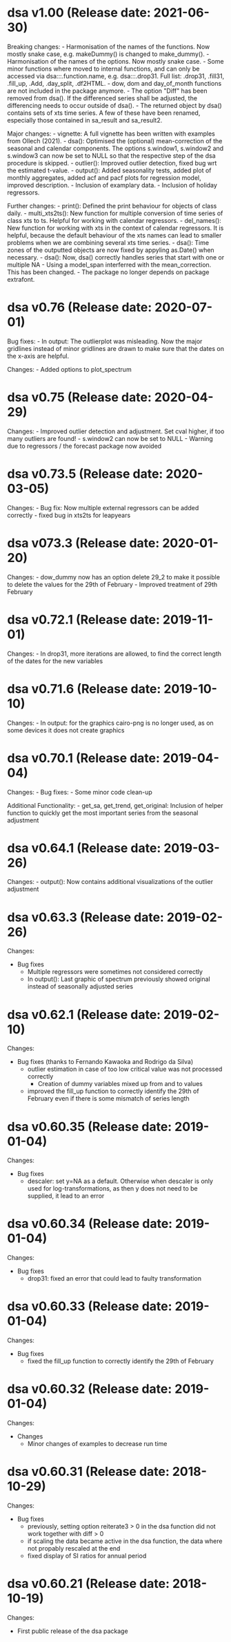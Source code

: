 dsa v1.00 (Release date: 2021-06-30)
==============
Breaking changes:
	- Harmonisation of the names of the functions. Now mostly snake case, e.g. makeDummy() is changed to make_dummy().
	- Harmonisation of the names of the options. Now mostly snake case.
	- Some minor functions where moved to internal functions, and can only be accessed via dsa:::.function.name, e.g. dsa:::.drop31. Full list: .drop31, .fill31, .fill_up, .Add, .day_split, .df2HTML.
	- dow, dom and day_of_month functions are not included in the package anymore.
	- The option "Diff" has been removed from dsa(). If the differenced series shall be adjusted, the differencing needs to occur outside of dsa().
	- The returned object by dsa() contains sets of xts time series. A few of these have been renamed, especially those contained in sa_result and sa_result2.

Major changes:
	- vignette: A full vignette has been written with examples from Ollech (2021).
	- dsa(): Optimised the (optional) mean-correction of the seasonal and calendar components. The options s.window1, s.window2 and s.window3 can now be set to NULL so that the respective step of the dsa procedure is skipped.
	- outlier(): Improved outlier detection, fixed bug wrt the estimated t-value.
	- output(): Added seasonality tests, added plot of monthly aggregates, added acf and pacf plots for regression model, improved description.
	- Inclusion of examplary data.
	- Inclusion of holiday regressors.

Further changes:
	- print(): Defined the print behaviour for objects of class daily.
	- multi_xts2ts(): New function for multiple conversion of time series of class xts to ts. Helpful for working with calendar regressors.
	- del_names(): New function for working with xts in the context of calendar regressors. It is helpful, because the default behaviour of the xts names can lead to smaller problems when we are combining several xts time series.
	- dsa(): Time zones of the outputted objects are now fixed by appyling as.Date() when necessary. 
	- dsa(): Now, dsa() correctly handles series that start with one or multiple NA
	- Using a model_span interferred with the mean_correction. This has been changed.
	- The package no longer depends on package extrafont.



dsa v0.76 (Release date: 2020-07-01)
==============
Bug fixes:
	- In output: The outlierplot was misleading. Now the major gridlines instead of minor gridlines are drawn to make sure that the dates on the x-axis are helpful.

Changes:
	- Added options to plot_spectrum

dsa v0.75 (Release date: 2020-04-29)
==============
Changes:
	- Improved outlier detection and adjustment. Set cval higher, if too many outliers are found!
	- s.window2 can now be set to NULL
	- Warning due to regressors / the forecast package now avoided


dsa v0.73.5 (Release date: 2020-03-05)
==============
Changes:
	- Bug fix: Now multiple external regressors can be added correctly
	- fixed bug in xts2ts for leapyears

dsa v073.3 (Release date: 2020-01-20)
==============
Changes: 
	- dow_dummy now has an option delete 29_2 to make it possible to delete the values for the 29th of February
	- Improved treatment of 29th February


dsa v0.72.1 (Release date: 2019-11-01)
==============
Changes: 
	- In drop31, more iterations are allowed, to find the correct length of the dates for the new variables



dsa v0.71.6 (Release date: 2019-10-10)
==============
Changes: 
	- In output: for the graphics cairo-png is no longer used, as on some devices it does not create graphics


dsa v0.70.1 (Release date: 2019-04-04)
==============
Changes: 
	- Bug fixes:  - Some minor code clean-up

Additional Functionality:
	- get_sa, get_trend, get_original: Inclusion of helper function to quickly get the most important series from the seasonal adjustment




dsa v0.64.1 (Release date: 2019-03-26)
==============
Changes: 
		- output(): Now contains additional visualizations of the outlier adjustment


dsa v0.63.3 (Release date: 2019-02-26)
==============
Changes: 
- Bug fixes  
	- Multiple regressors were sometimes not considered correctly
	- In output(): Last graphic of spectrum previously showed original instead of seasonally adjusted series


dsa v0.62.1 (Release date: 2019-02-10)
==============
Changes: 
- Bug fixes (thanks to Fernando Kawaoka and Rodrigo da Silva)
	- outlier estimation in case of too low critical value was not processed correctly
        - Creation of dummy variables mixed up from and to values
	- improved the fill_up function to correctly identify the 29th of February even if there is some mismatch of series length



dsa v0.60.35 (Release date: 2019-01-04)
==============
Changes: 
- Bug fixes
	- descaler: set y=NA as a default. Otherwise when descaler is only used for log-transformations, as then y does not need to be supplied, it lead to an error




dsa v0.60.34 (Release date: 2019-01-04)
==============
Changes: 
- Bug fixes
	- drop31: fixed an error that could lead to faulty transformation
	
	

dsa v0.60.33 (Release date: 2019-01-04)
==============
Changes: 
- Bug fixes
	- fixed the fill_up function to correctly identify the 29th of February



dsa v0.60.32 (Release date: 2019-01-04)
==============

Changes: 
- Changes
	- Minor changes of examples to decrease run time


dsa v0.60.31 (Release date: 2018-10-29)
==============

Changes: 
- Bug fixes
	- previously, setting option reiterate3 > 0 in the dsa function did not work together with diff > 0
	- if scaling the data became active in the dsa function, the data where not propably rescaled at the end
	- fixed display of SI ratios for annual period


dsa v0.60.21 (Release date: 2018-10-19)
==============

Changes:

* First public release of the dsa package